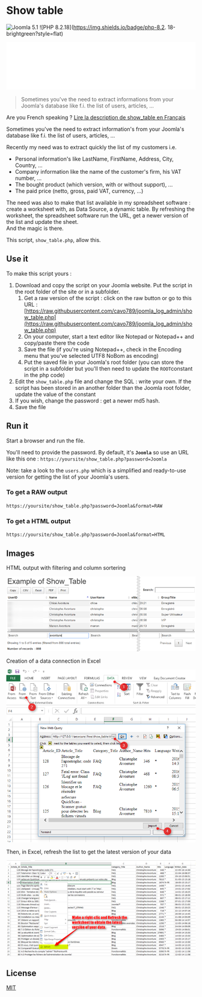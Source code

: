 # Show table

![Joomla 5.1](https://img.shields.io/badge/joomla-5.1-brightgreen?style=flat) ![PHP 8.2.18](https://img.shields.io/badge/php-8.2. 18-brightgreen?style=flat)

![Show table](./banner.svg)

> Sometimes you've the need to extract informations from your Joomla's database like f.i. the list of users, articles, ...

Are you French speaking ? [Lire la description de show_table en Français](lisezmoi.md)

Sometimes you've the need to extract information's from your Joomla's database like f.i. the list of users, articles, ...

Recently my need was to extract quickly the list of my customers i.e.

- Personal information's like LastName, FirstName, Address, City, Country, ...
- Company information like the name of the customer's firm, his VAT number, ...
- The bought product (which version, with or without support), ...
- The paid price (netto, gross, paid VAT, currency, ...)

The need was also to make that list available in my spreadsheet software : create a worksheet with, as Data Source, a dynamic table.
By refreshing the worksheet, the spreadsheet software run the URL, get a newer version of the list and update the sheet.  
And the magic is there.

This script, `show_table.php`, allow this.

## Use it

To make this script yours :

1.  Download and copy the script on your Joomla website. Put the script in the root folder of the site or in a subfolder.
    1.  Get a raw version of the script : click on the raw button or go to this URL : [https://raw.githubusercontent.com/cavo789/joomla_log_admin/show_table.php](https://raw.githubusercontent.com/cavo789/joomla_log_admin/show_table.php)
    2.  On your computer, start a text editor like Notepad or Notepad++ and copy/paste there the code
    3.  Save the file (if you're using Notepad++, check in the Encoding menu that you've selected UTF8 NoBom as encoding)
    4.  Put the saved file in your Joomla's root folder (you can store the script in a subfolder but you'll then need to update the `ROOT`constant in the php code)
2.  Edit the `show_table.php` file and change the SQL : write your own. If the script has been stored in an another folder than the Joomla root folder, update the value of the constant
3.  If you wish, change the password : get a newer md5 hash.
4.  Save the file

## Run it

Start a browser and run the file.

You'll need to provide the password. By default, it's **`Joomla`** so use an URL like this one : `https://yoursite/show_table.php?password=Joomla`

Note: take a look to the `users.php` which is a simplified and ready-to-use version for getting the list of your Joomla's users.

### To get a RAW output

`https://yoursite/show_table.php?password=Joomla&format=RAW`

### To get a HTML output

`https://yoursite/show_table.php?password=Joomla&format=HTML`

## Images

HTML output with filtering and column sortering

![Sample](./images/sample.png)

Creation of a data connection in Excel

![Worksheet](./images/worksheet.png)

Then, in Excel, refresh the list to get the latest version of your data

![Refresh](./images/refresh.png)

## License

[MIT](LICENSE)
